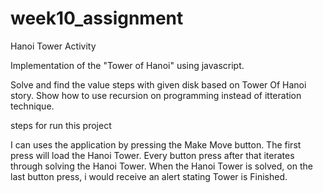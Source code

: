 # week10_assignment

Hanoi Tower Activity

Implementation of the  "Tower of Hanoi" using javascript.

Solve and find the value steps with given disk based on Tower Of Hanoi story.
Show how to use recursion on programming instead of itteration technique.

steps for run this project

I can uses the application by pressing the Make Move button. The first press will load the Hanoi Tower. 
Every button press after that iterates through solving the Hanoi Tower.
When the Hanoi Tower is solved, on the last button press, i would receive an alert stating Tower is Finished.
